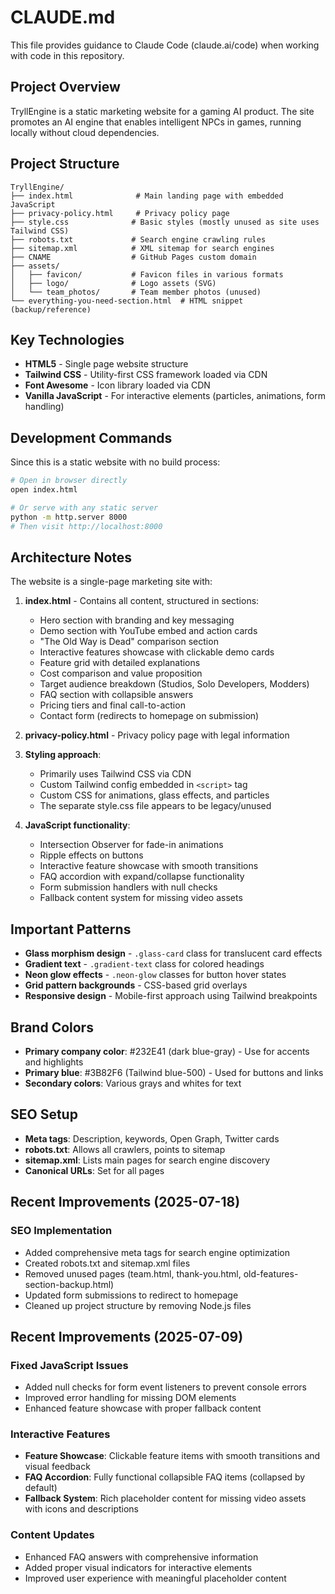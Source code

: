 # CLAUDE.md

This file provides guidance to Claude Code (claude.ai/code) when working with code in this repository.

## Project Overview

TryllEngine is a static marketing website for a gaming AI product. The site promotes an AI engine that enables intelligent NPCs in games, running locally without cloud dependencies.

## Project Structure

```
TryllEngine/
├── index.html              # Main landing page with embedded JavaScript
├── privacy-policy.html     # Privacy policy page
├── style.css              # Basic styles (mostly unused as site uses Tailwind CSS)
├── robots.txt             # Search engine crawling rules
├── sitemap.xml            # XML sitemap for search engines
├── CNAME                  # GitHub Pages custom domain
├── assets/
│   ├── favicon/           # Favicon files in various formats
│   ├── logo/              # Logo assets (SVG)
│   └── team_photos/       # Team member photos (unused)
└── everything-you-need-section.html  # HTML snippet (backup/reference)
```

## Key Technologies

- **HTML5** - Single page website structure
- **Tailwind CSS** - Utility-first CSS framework loaded via CDN
- **Font Awesome** - Icon library loaded via CDN
- **Vanilla JavaScript** - For interactive elements (particles, animations, form handling)

## Development Commands

Since this is a static website with no build process:

```bash
# Open in browser directly
open index.html

# Or serve with any static server
python -m http.server 8000
# Then visit http://localhost:8000
```

## Architecture Notes

The website is a single-page marketing site with:

1. **index.html** - Contains all content, structured in sections:
   - Hero section with branding and key messaging
   - Demo section with YouTube embed and action cards
   - "The Old Way is Dead" comparison section
   - Interactive features showcase with clickable demo cards
   - Feature grid with detailed explanations
   - Cost comparison and value proposition
   - Target audience breakdown (Studios, Solo Developers, Modders)
   - FAQ section with collapsible answers
   - Pricing tiers and final call-to-action
   - Contact form (redirects to homepage on submission)

2. **privacy-policy.html** - Privacy policy page with legal information

3. **Styling approach**:
   - Primarily uses Tailwind CSS via CDN
   - Custom Tailwind config embedded in `<script>` tag
   - Custom CSS for animations, glass effects, and particles
   - The separate style.css file appears to be legacy/unused

4. **JavaScript functionality**:
   - Intersection Observer for fade-in animations
   - Ripple effects on buttons
   - Interactive feature showcase with smooth transitions
   - FAQ accordion with expand/collapse functionality
   - Form submission handlers with null checks
   - Fallback content system for missing video assets

## Important Patterns

- **Glass morphism design** - `.glass-card` class for translucent card effects
- **Gradient text** - `.gradient-text` class for colored headings
- **Neon glow effects** - `.neon-glow` classes for button hover states
- **Grid pattern backgrounds** - CSS-based grid overlays
- **Responsive design** - Mobile-first approach using Tailwind breakpoints

## Brand Colors

- **Primary company color**: #232E41 (dark blue-gray) - Use for accents and highlights
- **Primary blue**: #3B82F6 (Tailwind blue-500) - Used for buttons and links
- **Secondary colors**: Various grays and whites for text

## SEO Setup

- **Meta tags**: Description, keywords, Open Graph, Twitter cards
- **robots.txt**: Allows all crawlers, points to sitemap
- **sitemap.xml**: Lists main pages for search engine discovery
- **Canonical URLs**: Set for all pages

## Recent Improvements (2025-07-18)

### SEO Implementation
- Added comprehensive meta tags for search engine optimization
- Created robots.txt and sitemap.xml files
- Removed unused pages (team.html, thank-you.html, old-features-section-backup.html)
- Updated form submissions to redirect to homepage
- Cleaned up project structure by removing Node.js files

## Recent Improvements (2025-07-09)

### Fixed JavaScript Issues
- Added null checks for form event listeners to prevent console errors
- Improved error handling for missing DOM elements
- Enhanced feature showcase with proper fallback content

### Interactive Features
- **Feature Showcase**: Clickable feature items with smooth transitions and visual feedback
- **FAQ Accordion**: Fully functional collapsible FAQ items (collapsed by default)
- **Fallback System**: Rich placeholder content for missing video assets with icons and descriptions

### Content Updates
- Enhanced FAQ answers with comprehensive information
- Added proper visual indicators for interactive elements
- Improved user experience with meaningful placeholder content